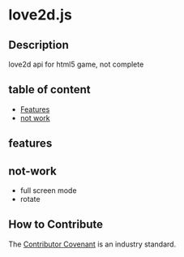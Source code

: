 # love2d.js
## Description
love2d api for html5 game, not complete 
## table of content
- [Features](#features)
- [not work](#not-work)
## features

## not-work
- full screen mode
- rotate
## How to Contribute
The [Contributor Covenant](https://www.contributor-covenant.org/) is an industry standard.
